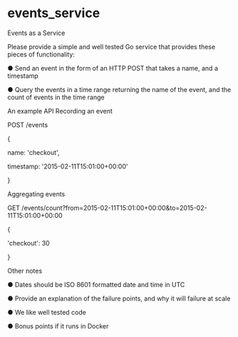 # events_service

Events as a Service

Please provide a simple and well tested Go service that provides these pieces of functionality: 

● Send an event in the form of an HTTP POST that takes a name, and a timestamp 

● Query the events in a time range returning the name of the event, and the count of events in the time range 

An example API Recording an event

POST /events

{

name: 'checkout',

timestamp: '2015-02-11T15:01:00+00:00'

}

Aggregating events

GET /events/count?from=2015-02-11T15:01:00+00:00&to=2015-02-11T15:01:00+00:00

{

'checkout': 30

}

Other notes

● Dates should be ISO 8601 formatted date and time in UTC 

● Provide an explanation of the failure points, and why it will failure at scale 

● We like well tested code 

● Bonus points if it runs in Docker 
